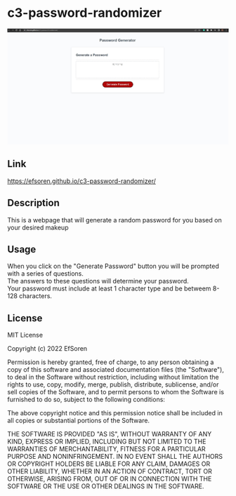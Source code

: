 # c3-password-randomizer
![](Images/Webpage.jpg)
## Link
https://efsoren.github.io/c3-password-randomizer/

## Description
This is a webpage that will generate a random password for you based on your desired makeup

## Usage
When you click on the "Generate Password" button you will be prompted with a series of questions. </br>
The answers to these questions will determine your password. </br>
Your password must include at least 1 character type and be betweem 8-128 characters. </br>


## License
MIT License

Copyright (c) 2022 EfSoren

Permission is hereby granted, free of charge, to any person obtaining a copy
of this software and associated documentation files (the "Software"), to deal
in the Software without restriction, including without limitation the rights
to use, copy, modify, merge, publish, distribute, sublicense, and/or sell
copies of the Software, and to permit persons to whom the Software is
furnished to do so, subject to the following conditions:

The above copyright notice and this permission notice shall be included in all
copies or substantial portions of the Software.

THE SOFTWARE IS PROVIDED "AS IS", WITHOUT WARRANTY OF ANY KIND, EXPRESS OR
IMPLIED, INCLUDING BUT NOT LIMITED TO THE WARRANTIES OF MERCHANTABILITY,
FITNESS FOR A PARTICULAR PURPOSE AND NONINFRINGEMENT. IN NO EVENT SHALL THE
AUTHORS OR COPYRIGHT HOLDERS BE LIABLE FOR ANY CLAIM, DAMAGES OR OTHER
LIABILITY, WHETHER IN AN ACTION OF CONTRACT, TORT OR OTHERWISE, ARISING FROM,
OUT OF OR IN CONNECTION WITH THE SOFTWARE OR THE USE OR OTHER DEALINGS IN THE
SOFTWARE.
